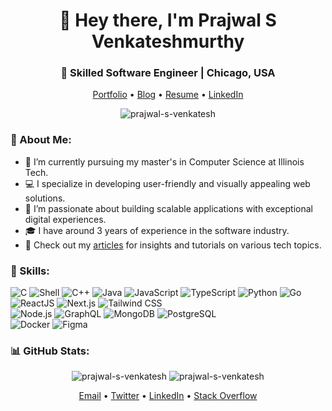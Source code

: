 <h1 align="center">👋 Hey there, I'm Prajwal S Venkateshmurthy</h1>
<h3 align="center">🚀 Skilled Software Engineer | Chicago, USA</h3>

<p align="center">
  <a href="https://www.prajwalsv.dev/#work">Portfolio</a> •
  <a href="https://blog.prajwalsv.dev">Blog</a> •
  <a href="https://resume.prajwalsv.dev">Resume</a> •
  <a href="https://www.linkedin.com/in/prajwal-s-venkatesh">LinkedIn</a>
</p>

<p align="center">
  <img src="https://komarev.com/ghpvc/?username=prajwal-s-venkatesh&label=Profile%20views&color=brightgreen&style=flat" alt="prajwal-s-venkatesh" />
</p>

<h3 align="left">🚀 About Me:</h3>

- 🔭 I’m currently pursuing my master's in Computer Science at Illinois Tech.
- 💻 I specialize in developing user-friendly and visually appealing web solutions.
- 🌱 I’m passionate about building scalable applications with exceptional digital experiences.
- 🎓 I have around 3 years of experience in the software industry.
- 📝 Check out my [articles](https://blog.prajwalsv.dev) for insights and tutorials on various tech topics.

<h3 align="left">💼 Skills:</h3>
<p align="left">
  <img src="https://img.shields.io/badge/C-00599C?style=flat-square&logo=c&logoColor=white" alt="C" />
  <img src="https://img.shields.io/badge/shell_script-121011?style=flat-square&logo=gnu-bash&logoColor=white" alt="Shell" />
  <img src="https://img.shields.io/badge/C%2B%2B-00599C?style=flat-square&logo=c%2B%2B&logoColor=white" alt="C++" />
  <img src="https://img.shields.io/badge/java-ED8B00?style=flat-square&logo=openjdk&logoColor=white" alt="Java" />
  <img src="https://img.shields.io/badge/javascript-%23323330.svg?style=flat-square&logo=javascript&logoColor=%23F7DF1E" alt="JavaScript" />
  <img src="https://img.shields.io/badge/typescript-%23007ACC.svg?style=flat-square&logo=typescript&logoColor=white" alt="TypeScript" />
  <img src="https://img.shields.io/badge/python-3670A0?style=flat-square&logo=python&logoColor=ffdd54" alt="Python" />
  <img src="https://img.shields.io/badge/go-%2300ADD8.svg?style=flat-square&logo=go&logoColor=white" alt="Go" />
  <br/>
  <img src="https://img.shields.io/badge/react-%2320232a.svg?style=flat-square&logo=react&logoColor=%2361DAFB" alt="ReactJS" />
  <img src="https://img.shields.io/badge/next.js-black?style=flat-square&logo=next.js&logoColor=white" alt="Next.js" />
  <img src="https://img.shields.io/badge/tailwindcss-%2338B2AC.svg?style=flat-square&logo=tailwind-css&logoColor=white" alt="Tailwind CSS" /><br/>
  <img src="https://img.shields.io/badge/node.js-6DA55F?style=flat-square&logo=node.js&logoColor=white" alt="Node.js" />
  <img src="https://img.shields.io/badge/GraphQL-E10098?style=flat-square&logo=graphql&logoColor=white" alt="GraphQL" />
  <img src="https://img.shields.io/badge/MongoDB-%234ea94b.svg?style=flat-square&logo=mongodb&logoColor=white" alt="MongoDB" />
  <img src="https://img.shields.io/badge/postgres-%23316192.svg?style=flat-square&logo=postgresql&logoColor=white" alt="PostgreSQL" /><br/>
  <img src="https://img.shields.io/badge/docker-%230db7ed.svg?style=flat-square&logo=docker&logoColor=white" alt="Docker" />
  <img src="https://img.shields.io/badge/figma-%23F24E1E.svg?style=flat-square&logo=figma&logoColor=white" alt="Figma" />
</p>

<h3 align="left">📊 GitHub Stats:</h3>
<p align="center">
  <img src="https://github-readme-stats.vercel.app/api?username=prajwal-s-venkatesh&show_icons=true&theme=react&locale=en" alt="prajwal-s-venkatesh" />

  <img src="https://github-readme-streak-stats.herokuapp.com/?user=prajwal-s-venkatesh&theme=react" alt="prajwal-s-venkatesh" />
</p>

<p align="center">
  <a href="mailto:contact@prajwalsv.dev">Email</a> •
  <a href="https://twitter.com/__prajwal_sv__">Twitter</a> •
  <a href="https://www.linkedin.com/in/prajwal-s-venkatesh">LinkedIn</a> •
  <a href="https://stackoverflow.com/users/12345678">Stack Overflow</a>
</p>

